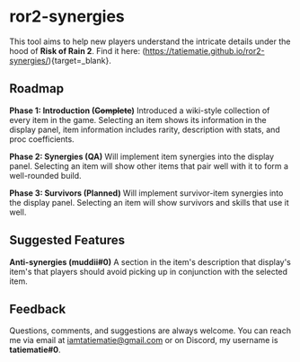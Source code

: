 # ror2-synergies
This tool aims to help new players understand the intricate details under the hood of **Risk of Rain 2**. Find it here: (https://tatiematie.github.io/ror2-synergies/){target=_blank}.

## Roadmap
**Phase 1: Introduction (~~Complete~~)**
Introduced a wiki-style collection of every item in the game. Selecting an item shows its information in the display panel, item information includes rarity, description with stats, and proc coefficients.

**Phase 2: Synergies (QA)**
Will implement item synergies into the display panel. Selecting an item will show other items that pair well with it to form a well-rounded build.

**Phase 3: Survivors (Planned)**
Will implement survivor-item synergies into the display panel. Selecting an item will show survivors and skills that use it well.

## Suggested Features
**Anti-synergies (muddii#0)**
A section in the item's description that display's item's that players should avoid picking up in conjunction with the selected item.

## Feedback
Questions, comments, and suggestions are always welcome. You can reach me via email at [iamtatiematie@gmail.com](mailto:iamtatiematie@gmail.com) or on Discord, my username is **tatiematie#0**.
